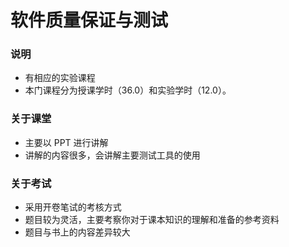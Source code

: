 # 软件质量保证与测试

### 说明
- 有相应的实验课程
- 本门课程分为授课学时（36.0）和实验学时（12.0）。

### 关于课堂
- 主要以 PPT 进行讲解
- 讲解的内容很多，会讲解主要测试工具的使用

### 关于考试
- 采用开卷笔试的考核方式
- 题目较为灵活，主要考察你对于课本知识的理解和准备的参考资料
- 题目与书上的内容差异较大



